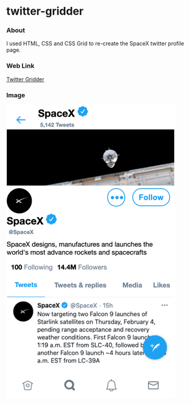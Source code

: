 # twitter-gridder

### About

I used HTML, CSS and CSS Grid to re-create the SpaceX twitter profile page.

### Web Link

[Twitter Gridder](https://timothynegron.github.io/twitter-gridder/)

### Image

![twitter gridder image](assets/final.png)
